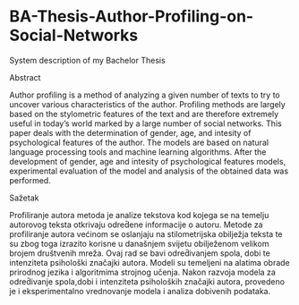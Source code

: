 # BA-Thesis-Author-Profiling-on-Social-Networks
System description of my Bachelor Thesis 


Abstract

Author profiling is a method of analyzing a given number of texts to try to uncover
various characteristics of the author. Profiling methods are largely based on the stylometric features of the text and are therefore extremely useful in today’s world marked by a large number of social networks. This paper deals with the determination of gender, age, and intesity of psychological features of the author. The models are based
on natural language processing tools and machine learning algorithms. After the development of gender, age and intesity of psychological features models, experimental evaluation of the model and analysis of the obtained data was performed.

Sažetak

Profiliranje autora metoda je analize tekstova kod kojega se na temelju autorovog
teksta otkrivaju odred̄ene informacije o autoru. Metode za profiliranje autora većinom se oslanjaju na stilometrijska obilježja teksta te su zbog toga izrazito korisne u današnjem svijetu obilježenom velikom brojem društvenih mreža. Ovaj rad se bavi
odred̄ivanjem spola, dobi te intenziteta psihološki značajki autora. Modeli su temeljeni na alatima obrade prirodnog jezika i algoritmima strojnog učenja. Nakon razvoja modela za odred̄ivanje spola,dobi i intenziteta psiholoških značajki autora, provedeno je i eksperimentalno vrednovanje modela i analiza dobivenih podataka.
